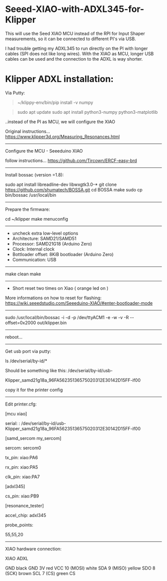 # Seeed-XIAO-with-ADXL345-for-Klipper
This will use the Seed XIAO MCU instead of the RPI for Input Shaper measurements, so it can be connected to different PI's via USB.

I had trouble getting my ADXL345 to run directly on the PI with longer cables (SPI does not like long wires).
With the XIAO as MCU, longer USB cables can be used and the connection to the ADXL is way shorter.




# Klipper ADXL installation:

Via Putty:

> ~/klippy-env/bin/pip install -v numpy

> sudo apt update
> sudo apt install python3-numpy python3-matplotlib

..instead of the PI as MCU, we will configure the XIAO

Original instructions... https://www.klipper3d.org/Measuring_Resonances.html
___________________________________________________



Configure the MCU - Seeeduino XIAO

follow instructions... https://github.com/Tircown/ERCF-easy-brd
___________________________________________________

Install bossac (version =1.8):

sudo apt install libreadline-dev libwxgtk3.0-*
git clone https://github.com/shumatech/BOSSA.git
cd BOSSA
make
sudo cp bin/bossac /usr/local/bin

___________________________________________________

Prepare the firmware:

cd ~/klipper
make menuconfig

___________________________________________________

- uncheck extra low-level options
- Architecture: SAMD21/SAMD51
- Processor: SAMD21G18 (Arduino Zero)
- Clock: Internal clock
- Bottloader offset: 8KiB bootloader (Arduino Zero)
- Communication: USB
___________________________________________________

make clean
make

___________________________________________________

- Short reset two times on Xiao ( orange led on )

More informations on how to reset for flashing:
https://wiki.seeedstudio.com/Seeeduino-XIAO/#enter-bootloader-mode

___________________________________________________

sudo /usr/local/bin/bossac -i -d -p /dev/ttyACM1 -e -w -v -R --offset=0x2000 out/klipper.bin

___________________________________________________

reboot...
___________________________________________________

Get usb port via putty:

ls /dev/serial/by-id/*

Should be something like this: /dev/serial/by-id/usb-

Klipper_samd21g18a_96FA56235136575020312E30142D15FF-if00

copy it for the printer config

___________________________________________________

Edit printer.cfg:

[mcu xiao]

serial: : /dev/serial/by-id/usb-Klipper_samd21g18a_96FA56235136575020312E30142D15FF-if00

[samd_sercom my_sercom]

sercom: sercom0

tx_pin: xiao:PA6

rx_pin: xiao:PA5

clk_pin: xiao:PA7



[adxl345]


cs_pin: xiao:PB9



[resonance_tester]

accel_chip: adxl345

probe_points:

   55,55,20

___________________________________________________

XIAO hardware connection:

XIAO			ADXL

GND		black	GND
3V 		red	VCC
10 (MOSI) 		white	SDA
9 (MISO) 		yellow	SDO
8 (SCK) 		brown	SCL
7 (CS) 		green	CS
